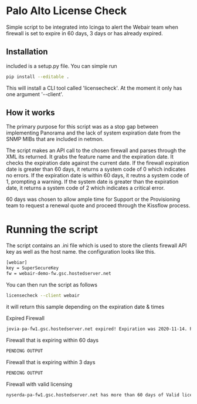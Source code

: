 # Palo Alto License Check

Simple script to be integrated into Icinga to alert the Webair team when  firewall is set to expire in 60 days, 3 days or has already expired.

## Installation

included is a setup.py file. You can simple run

```bash
pip install --editable .
```

This will install a CLI tool called 'licensecheck'. At the moment it only has one argument '--client'.

## How it works

The primary purpose for this script was as a stop gap between implementing Panorama and the lack of system expiration date from the SNMP MIBs that are included
in netmon.

The script makes an API call to the chosen firewall and parses through the XML its returned. It grabs the feature name and the expiration date.
It checks the expiration date against the current date. If the firewall expiration date is greater than 60 days, it returns a system code of 0 which indicates
no errors. If the expiration date is within 60 days, it reutns a system code of 1, prompting a warning. If the system date is greater than the expiration date,
it returns a system code of 2 which indicates a critical error.

60 days was chosen to allow ample time for Support or the Provisioning team to request a renewal quote and proceed through the Kissflow process.

# Running the script

The script contains an .ini file which is used to store the clients firewall API key as well as the host name.
the configuration looks like this.

```bash
[webiar]
key = SuperSecureKey
fw = webair-demo-fw.gsc.hostedserver.net
```
You can then run the script as follows

```bash
licensecheck --client webair
```

it will return this sample depending on the expiration date & times

Expired Firewall
```bash
jovia-pa-fw1.gsc.hostedserver.net expired! Expiration was 2020-11-14. Please order a renewal quote
```

Firewall that is expiring within 60 days
```bash
PENDING OUTPUT
```
Firewall that is expiring within 3 days
```bash
PENDING OUTPUT
```

Firewall with valid licensing
```bash
nyserda-pa-fw1.gsc.hostedserver.net has more than 60 days of Valid licensing
```





